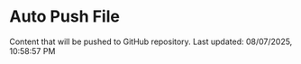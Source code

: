 # Auto Push File

Content that will be pushed to GitHub repository.
Last updated: 08/07/2025, 10:58:57 PM